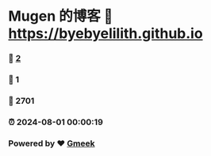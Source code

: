 # Mugen 的博客 :link: https://byebyelilith.github.io 
### :page_facing_up: [2](https://byebyelilith.github.io/tag.html) 
### :speech_balloon: 1 
### :hibiscus: 2701 
### :alarm_clock: 2024-08-01 00:00:19 
### Powered by :heart: [Gmeek](https://github.com/Meekdai/Gmeek)
